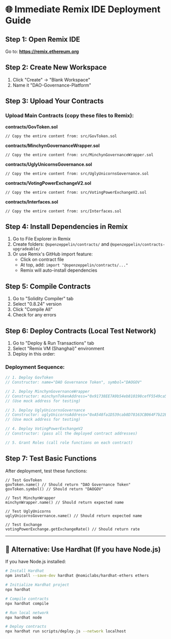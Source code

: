 # 🌐 Immediate Remix IDE Deployment Guide

## Step 1: Open Remix IDE
Go to: **https://remix.ethereum.org**

## Step 2: Create New Workspace
1. Click "Create" → "Blank Workspace"
2. Name it "DAO-Governance-Platform"

## Step 3: Upload Your Contracts

### Upload Main Contracts (copy these files to Remix):

**contracts/GovToken.sol**
```solidity
// Copy the entire content from: src/GovToken.sol
```

**contracts/MinchynGovernanceWrapper.sol**
```solidity
// Copy the entire content from: src/MinchynGovernanceWrapper.sol
```

**contracts/UglyUnicornsGovernance.sol** 
```solidity
// Copy the entire content from: src/UglyUnicornsGovernance.sol
```

**contracts/VotingPowerExchangeV2.sol**
```solidity
// Copy the entire content from: src/VotingPowerExchangeV2.sol
```

**contracts/Interfaces.sol**
```solidity
// Copy the entire content from: src/Interfaces.sol
```

## Step 4: Install Dependencies in Remix

1. Go to File Explorer in Remix
2. Create folders: `@openzeppelin/contracts/` and `@openzeppelin/contracts-upgradeable/`
3. Or use Remix's GitHub import feature:
   - Click on contract file
   - At top, add: `import "@openzeppelin/contracts/..."`
   - Remix will auto-install dependencies

## Step 5: Compile Contracts

1. Go to "Solidity Compiler" tab
2. Select "0.8.24" version
3. Click "Compile All"
4. Check for any errors

## Step 6: Deploy Contracts (Local Test Network)

1. Go to "Deploy & Run Transactions" tab
2. Select "Remix VM (Shanghai)" environment
3. Deploy in this order:

### Deployment Sequence:
```javascript
// 1. Deploy GovToken
// Constructor: name="DAO Governance Token", symbol="DAOGOV"

// 2. Deploy MinchynGovernanceWrapper  
// Constructor: minchynTokenAddress="0x91738EE7A9b54eb810198cefF5549ca5982F47B3"
// (Use mock address for testing)

// 3. Deploy UglyUnicornsGovernance
// Constructor: uglyUnicornsAddress="0xA548fa1D539cab8D78163CB064F7b22E6eF34b2F"
// (Use mock address for testing)

// 4. Deploy VotingPowerExchangeV2
// Constructor: (pass all the deployed contract addresses)

// 5. Grant Roles (call role functions on each contract)
```

## Step 7: Test Basic Functions

After deployment, test these functions:
```solidity
// Test GovToken
govToken.name() // Should return "DAO Governance Token"
govToken.symbol() // Should return "DAOGOV"

// Test MinchynWrapper
minchynWrapper.name() // Should return expected name

// Test UglyUnicorns
uglyUnicornsGovernance.name() // Should return expected name

// Test Exchange
votingPowerExchange.getExchangeRate() // Should return rate
```

---

## 📱 Alternative: Use Hardhat (If you have Node.js)

If you have Node.js installed:

```bash
# Install Hardhat
npm install --save-dev hardhat @nomiclabs/hardhat-ethers ethers

# Initialize Hardhat project
npx hardhat

# Compile contracts
npx hardhat compile

# Run local network
npx hardhat node

# Deploy contracts
npx hardhat run scripts/deploy.js --network localhost
```